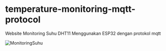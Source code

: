# temperature-monitoring-mqtt-protocol
Website Monitoring Suhu DHT11 Menggunakan ESP32 dengan protokol mqtt

![MonitoringSuhu](https://gcdnb.pbrd.co/images/5JRnVAzdtzbB.jpg?o=1)
